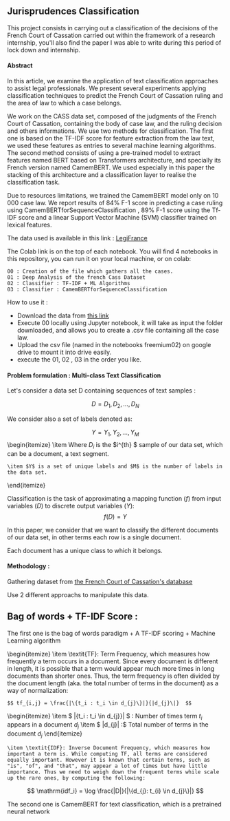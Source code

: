 ## Jurisprudences Classification

This project consists in carrying out a classification of the decisions of the French Court of Cassation carried out within the framework of a research internship,  you'll also find the paper I was able to write during this period of lock down and internship.

#### Abstract


In this article, we examine the application of text classification approaches to assist
legal professionals. We present several experiments applying classification techniques to
predict the French Court of Cassation ruling and the area of law to which a case belongs.

We work on the CASS data set, composed of the judgments of the French Court of
Cassation, containing the body of case law, and the ruling decision and others informations.
We use two methods for classification. The first one is based on the TF-IDF score for
feature extraction from the law text, we used these features as entries to several machine
learning algorithms. The second method consists of using a pre-trained model to extract
features named BERT based on Transformers architecture, and specially its French version
named CamemBERT. We used especially in this paper the stacking of this architecture
and a classification layer to realise the classification task.

Due to resources limitations, we trained the CamemBERT model only on 10 000 case
law.
We report results of 84% F-1 score in predicting a case ruling using CamemBERTforSequenceClassification , 89% F-1 score using the Tf-IDF score and a linear Support Vector
Machine (SVM) classifier trained on lexical features.

The data used is available in this link  : [LegiFrance](https://echanges.dila.gouv.fr/OPENDATA/CASS/)


The Colab link is on the top of each notebook.
You will find 4 notebooks in this repository, you can run it on your local machine, or on colab:
	
	00 : Creation of the file which gathers all the cases. 
	01 : Deep Analysis of the french Cass Dataset 
	02 : Classifier : TF-IDF + ML Algorithms
	03 : Classifier : CamemBERTforSequenceClassification
	
	
	
	
How to use it  : 

* Download the data from [this link](https://echanges.dila.gouv.fr/OPENDATA/CASS/)
* Execute 00 locally using Jupyter notebook, it will take as input the folder downloaded, and allows you to create a .csv file containing all the case law.
* Upload the csv file (named in the notebooks freemium02) on google drive to mount it into drive easily.
* execute the 01, 02 , 03 in the order you like.

#### Problem formulation : Multi-class Text Classification

Let's consider a data set D containing sequences of text samples : 


$$  D = D_1,D_2 , \dots, D_N  $$

We consider also a set of labels denoted as: 

$$ Y = Y_1,Y_2 , \dots, Y_M$$
\begin{itemize}
    \item  Where $D_i$ is the $i^{th} $ sample of our data set, which can be a document, a text segment.

    \item $Y$ is a set of unique labels and $M$ is the number of labels in the data set.
\end{itemize}

Classification is the task of approximating a mapping function ($f$) from input variables ($D$) to discrete output variables ($Y$):
$$ f(D)=Y $$


In this paper, we consider that we want to classify the different documents of our data set, in other terms each row is a single document. 

Each document has a unique class to which it belongs.

#### Methodology : 

Gathering dataset from [the French Court of Cassation's database](https://echanges.dila.gouv.fr/OPENDATA/CASS/)

Use 2 different approachs to manipulate this data.

## Bag of words + TF-IDF Score :  

The first one is the bag of words paradigm + A TF-IDF scoring + Machine Learning algorithm

\begin{itemize}
    \item \textit{TF}: Term Frequency, which measures how frequently a term occurs in a document. Since every document is different in length, it is possible that a term would appear much more times in long documents than shorter ones. Thus, the term frequency is often divided by the document length (aka. the total number of terms in the document) as a way of normalization:
    
    $$ tf_{i,j} = \frac{|\{t_i : t_i \in d_{j}\}|}{|d_{j}\|}  $$
\begin{itemize}
    \item $ |\{t_i : t_i \in d_{j}\}| $ : Number of times term $t_i$ appears in a document $d_j$
    \item $ |d_{j}\| :$ Total number of terms in the document $d_j$
\end{itemize}



    \item \textit{IDF}: Inverse Document Frequency, which measures how important a term is. While computing TF, all terms are considered equally important. However it is known that certain terms, such as "is", "of", and "that", may appear a lot of times but have little importance. Thus we need to weigh down the frequent terms while scale up the rare ones, by computing the following:

$$ \mathrm{idf_i} =  \log \frac{|D|}{|\{d_{j}: t_{i} \in d_{j}\}|} $$

The second one is CamemBERT for text classification, which is a pretrained neural network

## 

	
